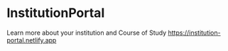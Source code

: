 # InstitutionPortal
 Learn more about your institution and Course of Study
https://institution-portal.netlify.app
